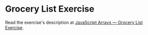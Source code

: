 
# Grocery List Exercise

Read the exercise's description at [JavaScript Arrays — Grocery List Exercise](https://www.codeguage.com/courses/js/arrays-grocery-list-exercise).
